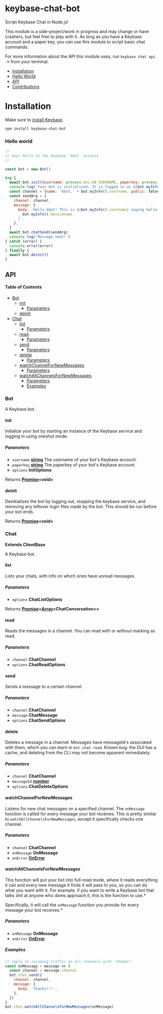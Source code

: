 # keybase-chat-bot

Script Keybase Chat in Node.js!

This module is a side-project/work in progress and may change or have crashers, but feel free to play with it. As long as you have a Keybase account and a paper key, you can use this module to script basic chat commands.

For more information about the API this module uses, run `keybase chat api -h` from your terminal.

- [Installation](#installation)
- [Hello World](#hello-world)
- [API](#api)
- [Contributions](#contributions)

# Installation

Make sure to [install Keybase](https://keybase.io/download).

```bash
npm install keybase-chat-bot
```

### Hello world

```javascript
//
// Says hello to the keybase `kbot` account
//

const bot = new Bot()

try {
  await bot.init({username: process.env.KB_USERNAME, paperkey: process.env.KB_PAPERKEY, verbose: false})
  console.log(`Your bot is initialized. It is logged in as ${bot.myInfo().username}`)
  const channel = {name: 'kbot,' + bot.myInfo().username, public: false, topic_type: 'chat'}
  const sendArg = {
    channel: channel,
    message: {
      body: `Hello kbot! This is ${bot.myInfo().username} saying hello from my device ${
        bot.myInfo().devicename
      }`,
    },
  }
  await bot.chatSend(sendArg)
  console.log('Message sent!')
} catch (error) {
  console.error(error)
} finally {
  await bot.deinit()
}
```

## API

<!-- Generated by documentation.js. Update this documentation by updating the source code. -->

#### Table of Contents

- [Bot](#bot)
  - [init](#init)
    - [Parameters](#parameters)
  - [deinit](#deinit)
- [Chat](#chat)
  - [list](#list)
    - [Parameters](#parameters-1)
  - [read](#read)
    - [Parameters](#parameters-2)
  - [send](#send)
    - [Parameters](#parameters-3)
  - [delete](#delete)
    - [Parameters](#parameters-4)
  - [watchChannelForNewMessages](#watchchannelfornewmessages)
    - [Parameters](#parameters-5)
  - [watchAllChannelsForNewMessages](#watchallchannelsfornewmessages)
    - [Parameters](#parameters-6)
    - [Examples](#examples)

### Bot

A Keybase bot.

#### init

Initialize your bot by starting an instance of the Keybase service and logging in using oneshot mode.

##### Parameters

- `username` **[string](https://developer.mozilla.org/docs/Web/JavaScript/Reference/Global_Objects/String)** The username of your bot's Keybase account.
- `paperkey` **[string](https://developer.mozilla.org/docs/Web/JavaScript/Reference/Global_Objects/String)** The paperkey of your bot's Keybase account.
- `options` **InitOptions**

Returns **[Promise](https://developer.mozilla.org/docs/Web/JavaScript/Reference/Global_Objects/Promise)&lt;void>**

#### deinit

Deinitializes the bot by logging out, stopping the keybase service, and removing any leftover login files made by the bot. This should be run before your bot ends.

Returns **[Promise](https://developer.mozilla.org/docs/Web/JavaScript/Reference/Global_Objects/Promise)&lt;void>**

### Chat

**Extends ClientBase**

A Keybase bot.

#### list

Lists your chats, with info on which ones have unread messages.

##### Parameters

- `options` **ChatListOptions**

Returns **[Promise](https://developer.mozilla.org/docs/Web/JavaScript/Reference/Global_Objects/Promise)&lt;[Array](https://developer.mozilla.org/docs/Web/JavaScript/Reference/Global_Objects/Array)&lt;ChatConversation>>**

#### read

Reads the messages in a channel. You can read with or without marking as read.

##### Parameters

- `channel` **ChatChannel**
- `options` **ChatReadOptions**

#### send

Sends a message to a certain channel.

##### Parameters

- `channel` **ChatChannel**
- `message` **ChatMessage**
- `options` **ChatSendOptions**

#### delete

Deletes a message in a channel. Messages have messageId's associated with
them, which you can learn in `bot.chat.read`. Known bug: the GUI has a cache,
and deleting from the CLI may not become apparent immediately.

##### Parameters

- `channel` **ChatChannel**
- `messageId` **[number](https://developer.mozilla.org/docs/Web/JavaScript/Reference/Global_Objects/Number)**
- `options` **ChatDeleteOptions**

#### watchChannelForNewMessages

Listens for new chat messages on a specified channel. The `onMessage` function is called for every message your bot receives.
This is pretty similar to `watchAllChannelsForNewMessages`, except it specifically checks one channel.

##### Parameters

- `channel` **ChatChannel**
- `onMessage` **OnMessage**
- `onError` **[OnError](https://developer.mozilla.org/docs/Web/API/GlobalEventHandlers/onerror)**

#### watchAllChannelsForNewMessages

This function will put your bot into full-read mode, where it reads
everything it can and every new message it finds it will pass to you, so
you can do what you want with it. For example, if you want to write a
Keybase bot that talks shit at anyone who dares approach it, this is the
function to use.\*

Specifically, it will call the `onMessage` function you provide for every
message your bot receives.\*

##### Parameters

- `onMessage` **OnMessage**
- `onError` **[OnError](https://developer.mozilla.org/docs/Web/API/GlobalEventHandlers/onerror)**

##### Examples

```javascript
// reply to incoming traffic on all channels with 'thanks!'
const onMessage = message => {
  const channel = message.channel
  bot.chat.send({
    channel: channel,
    message: {
      body: 'thanks!!!',
    },
  })
}
bot.chat.watchAllChannelsForNewMessages(onMessage)
```
